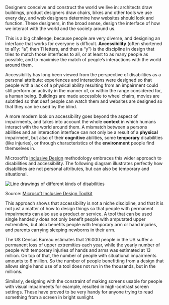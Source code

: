 Designers conceive and construct the world we live in: architects draw buildings, product designers draw chairs, bikes and other tools we use every day, and web designers determine how websites should look and function. These designers, in the broad sense, design the interface of how we interact with the world and the society around us.

This is a big challenge, because people are very diverse, and designing an interface that works for everyone is difficult. **Accessibility** (often shortened to a11y: “a”, then 11 letters, and then a “y”) is the discipline in design that tries to match those interfaces to all, or at least to as many people as possible, and to maximise the match of people’s interactions with the world around them.

Accessibility has long been viewed from the perspective of disabilities as a personal attribute: experiences and interactions were designed so that people with a lack of a physical ability resulting from an impairment could still perform an activity in the manner of, or within the range considered for, a human being. Buildings are made accessible to wheel chairs, movies are subtitled so that deaf people can watch them and websites are designed so that they can be used by the blind.

A more modern look on accessibility goes beyond the aspect of impairments, and takes into account the whole **context** in which humans interact with the world around them. A mismatch between a persons abilities and an interaction interface can not only be a result of a **physical** impairment, but also of their **cognitive** abilities, some **temporary** disabilities (like injuries), or through characteristics of the **environment** people find themselves in.

Microsoft’s [Inclusive Design](https://www.microsoft.com/design/inclusive/) methodology embraces this wider approach to disabilities and accessibility. The following diagram illustrates perfectly how disabilities are not personal attributes, but can also be temporary and situational.

<p class='center'>
<img src='a11y%208dc3351bebd74fdcbe0d2dd06f4d4024/persona-spectrum-microsoft.png' alt='Line drawings of different kinds of disabilities' class='max-600' />
</p>

Source: [Microsoft Inclusive Design Toolkit](https://download.microsoft.com/download/b/0/d/b0d4bf87-09ce-4417-8f28-d60703d672ed/inclusive_toolkit_manual_final.pdf)

This approach shows that accessibility is not a niche discipline, and that it is not just a matter of  how to design things so that people with permanent impairments can also use a product or service. A tool that can be used single handedly does not only benefit people with amputated upper extremities, but also benefits people with temporary arm or hand injuries, and parents carrying sleeping newborns in their arm.

The US Census Bureau estimates that 26.000 people in the US suffer a permanent loss of upper extremities each year, while the yearly number of people with temporary injuries of hands and arms was estimated at 13 million. On top of that, the number of people with situational impairments amounts to 8 million. So the number of people benefitting from a design that allows single hand use of a tool does not run in the thousands, but in the millions.

Similarly, designing with the constraint of making screens usable for people with visual impairments for example, resulted in high-contrast screen settings. These have proved to be very handy for anyone trying to read something from a screen in bright sunlight.